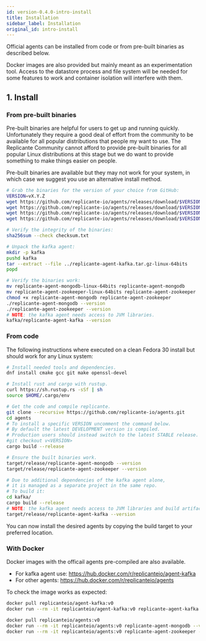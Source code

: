 ```yaml
---
id: version-0.4.0-intro-install
title: Installation
sidebar_label: Installation
original_id: intro-install
---
```


Official agents can be installed from code or from pre-built binaries as described below.

Docker images are also provided but mainly meant as an experimentation tool.
Access to the datastore process and file system will be needed for some features
to work and container isolation will interfere with them.


## 1. Install

### From pre-built binaries
Pre-built binaries are helpful for users to get up and running quickly.
Unfortunately they require a good deal of effort from the community to be available for all
popular distributions that people my want to use.
The Replicante Community cannot afford to provide pre-built binaries for all popular
Linux distributions at this stage but we do want to provide something to make things
easier on people.

Pre-built binaries are available but they may not work for your system, in which case
we suggest you use an alternative install method.

```bash
# Grab the binaries for the version of your choice from GitHub:
VERSION=vX.Y.Z
wget https://github.com/replicante-io/agents/releases/download/$VERSION/checksum.txt
wget https://github.com/replicante-io/agents/releases/download/$VERSION/replicante-agent-kafka.tar.gz-linux-64bits
wget https://github.com/replicante-io/agents/releases/download/$VERSION/replicante-agent-mongodb-linux-64bits
wget https://github.com/replicante-io/agents/releases/download/$VERSION/replicante-agent-zookeeper-linux-64bits

# Verify the integrity of the binaries:
sha256sum --check checksum.txt

# Unpack the kafka agent:
mkdir -p kafka
pushd kafka
tar --extract --file ../replicante-agent-kafka.tar.gz-linux-64bits
popd

# Verify the binaries work:
mv replicante-agent-mongodb-linux-64bits replicante-agent-mongodb
mv replicante-agent-zookeeper-linux-64bits replicante-agent-zookeeper
chmod +x replicante-agent-mongodb replicante-agent-zookeeper
./replicante-agent-mongodb --version
./replicante-agent-zookeeper --version
# NOTE: the kafka agent needs access to JVM libraries.
kafka/replicante-agent-kafka --version
```


### From code
The following instructions where executed on a clean Fedora 30 install
but should work for any Linux system:
```bash
# Install needed tools and dependencies.
dnf install cmake gcc git make openssl-devel

# Install rust and cargo with rustup.
curl https://sh.rustup.rs -sSf | sh
source $HOME/.cargo/env

# Get the code and compile replicante.
git clone --recursive https://github.com/replicante-io/agents.git
cd agents
# To install a specific VERSION uncomment the command below.
# By default the latest DEVELOPMENT version is compiled.
# Production users should instead switch to the latest STABLE release.
#git checkout v<VERSION>
cargo build --release

# Ensure the built binaries work.
target/release/replicante-agent-mongodb --version
target/release/replicante-agent-zookeeper --version

# Due to additional dependencies of the kafka agent alone,
# it is managed as a separate project in the same repo.
# To build it:
cd kafka/
cargo build --release
# NOTE: the kafka agent needs access to JVM libraries and build artifacts.
target/release/replicante-agent-kafka --version
```

You can now install the desired agents by copying the build target to your preferred location.


### With Docker
Docker images with the officail agents pre-compiled are also available.

  * For kafka agent use: https://hub.docker.com/r/replicanteio/agent-kafka
  * For other agents: https://hub.docker.com/r/replicanteio/agents

To check the image works as expected:
```bash
docker pull replicanteio/agent-kafka:v0
docker run --rm -it replicanteio/agent-kafka:v0 replicante-agent-kafka --version

docker pull replicanteio/agents:v0
docker run --rm -it replicanteio/agents:v0 replicante-agent-mongodb --version
docker run --rm -it replicanteio/agents:v0 replicante-agent-zookeeper --version
```
